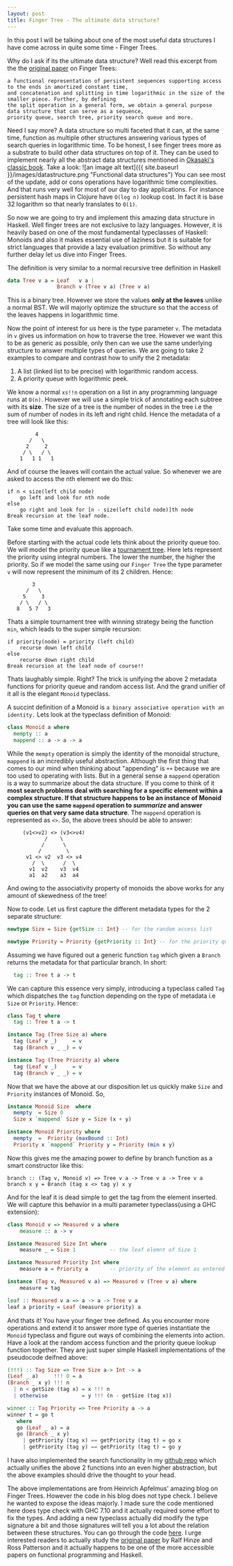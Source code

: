 ```yaml
---
layout: post
title: Finger Tree - The ultimate data structure?
---
```


In this post I will be talking about one of the most useful data structures I have come across in quite some time - Finger Trees.

Why do I ask if its the ultimate data structure? Well read this excerpt from the the [original paper](http://www.staff.city.ac.uk/~ross/papers/FingerTree.pdf) on Finger Trees:

```
a functional representation of persistent sequences supporting access to the ends in amortized constant time, 
and concatenation and splitting in time logarithmic in the size of the smaller piece. Further, by defining 
the split operation in a general form, we obtain a general purpose data structure that can serve as a sequence, 
priority queue, search tree, priority search queue and more.
```
Need I say more? A data structure so multi faceted that it can, at the same time, function as multiple other structures answering various types of search queries in logarithmic time.
To be honest, I see finger trees more as a substrate to build other data structures on top of it. They can be used to implement nearly all the abstract data structures mentioned in [Okasaki's classic book](http://www.cs.cmu.edu/~rwh/theses/okasaki.pdf). Take a look:
![an image alt text]({{ site.baseurl }}/images/datastructure.png "Functional data structures")
You can see most of the update, add or cons operations have logarithmic time complexities. And that runs very well for most of our day to day applications. For instance persistent hash maps in Clojure have `O(log n)` lookup cost. In fact it is base 32 logarithm so that nearly translates to `O(1)`.

So now we are going to try and implement this amazing data structure in Haskell. Well finger trees are not exclusive to lazy languages. However, it is heavily based on one of the most fundamental typeclasses of Haskell: Monoids and also it makes essential use of laziness but it is suitable for strict languages that provide a lazy evaluation primitive. So without any further delay let us dive into Finger Trees.

The definition is very similar to a normal recursive tree definition in Haskell
```haskell
data Tree v a = Leaf   v a | 
                Branch v (Tree v a) (Tree v a)
```
This is a binary tree. However we store the values **only at the leaves** unlike a normal BST. We will majorly optimize the structure so that the access of the leaves happens in logarithmic time. 

Now the point of interest for us here is the type parameter `v`. The metadata in `v` gives us information on how to traverse the tree. However we want this to be as generic as possible, only then can we use the same underlying structure to answer multiple types of queries. We are going to take 2 examples to compare and contrast how to unify the 2 metadata: 
1. A list (linked list to be precise) with logarithmic random access.
2. A priority queue with logarithmic peek.

We know a normal `xs!!n` operation on a list in any programming language runs at `O(n)`. However we will use a simple trick of annotating each subtree with its **size**. The size of a tree is the number of nodes in the tree i.e the sum of number of nodes in its left and right child. Hence the metadata of a tree will look like this:
```
         4
       /   \
      2     2
     / \   / \
    1   1 1   1
```
And of course the leaves will contain the actual value. So whenever we are asked to access the nth element we do this: 
```
if n < size(left child node) 
    go left and look for nth node
else
    go right and look for [n - size(left child node)]th node
Break recursion at the leaf node. 
```  
Take some time and evaluate this approach.

Before starting with the actual code lets think about the priority queue too. We will model the priority queue like a [tournament tree](https://en.wikipedia.org/wiki/Selection_algorithm#Tournament_Algorithm). Here lets represent the priority using integral numbers. The lower the number, the higher the priority. So if we model the same using our `Finger Tree` the type parameter `v` will now represent the minimum of its 2 children. Hence:
```
        3
      /   \
     5     3
    / \   / \
   8   5 7   3
```
Thats a simple tournament tree with winning strategy being the function `min`, which leads to the super simple recursion:
```
if priority(node) = priority (left child)
    recurse down left child
else
    recurse down right child
Break recursion at the leaf node of course!!
```
Thats laughably simple. Right? The trick is unifying the above 2 metadata functions for priority queue and random access list. And the grand unifier of it all is the elegant `Monoid` typeclass.

A succint definition of a Monoid is `a binary associative operation with an identity.` Lets look at the typeclass definition of Monoid:
```haskell
class Monoid a where
  mempty :: a
  mappend :: a -> a -> a
```
While the `mempty` operation is simply the identity of the monoidal structure, `mappend` is an incredibly useful abstraction. Although the first thing that comes to our mind when thinking about "appending" is `++` because we are too used to operating with lists. But in a general sense a `mappend` operation is a way to summarize about the data structure. If you come to think of it **most search problems deal with searching for a specific element within a complex structure. If that structure happens to be an instance of Monoid you can use the same `mappend` operation to _summarize_ and answer queries on that very same data structure**. The `mappend` operation is represented as `<>`. So, the above trees should be able to answer:
```
     (v1<>v2) <> (v3<>v4)         
            /    \                  
           /      \               
          /        \              
      v1 <> v2  v3 <> v4              
        /  \      /  \                 
       v1  v2    v3  v4                    
       a1  a2    a3  a4     
```
And owing to the associativity property of monoids the above works for any amount of skewedness of the tree!

Now to code. Let us first capture the different metadata types for the 2 separate structure:
```haskell
newtype Size = Size {getSize :: Int} -- for the random access list

newtype Priority = Priority {getPriority :: Int} -- for the priority queue
```
Assuming we have figured out a generic function `tag` which given a `Branch` returns the metadata for that particular branch. In short:
```haskell
  tag :: Tree t a -> t
```
We can capture this essence very simply, introducing a typeclass called `Tag` which dispatches the `tag` function depending on the type of metadata i.e `Size` or `Priority`. Hence:
```haskell
class Tag t where
  tag :: Tree t a -> t

instance Tag (Tree Size a) where
  tag (Leaf v _)     = v
  tag (Branch v _ _) = v

instance Tag (Tree Priority a) where
  tag (Leaf v _)     = v
  tag (Branch v _ _) = v 
```

Now that we have the above at our disposition let us quickly make `Size` and `Priority` instances of Monoid. So,
```haskell
instance Monoid Size  where
  mempty  = Size 0
  Size x `mappend` Size y = Size (x + y)

instance Monoid Priority where
  mempty  =  Priority (maxBound :: Int)
  Priority x `mappend` Priority y = Priority (min x y)

```
Now this gives me the amazing power to define by branch function as a smart constructor like this:
```haksell
branch :: (Tag v, Monoid v) => Tree v a -> Tree v a -> Tree v a
branch x y = Branch (tag x <> tag y) x y
```

And for the leaf it is dead simple to get the tag from the element inserted. We will capture this behavior in a multi parameter typeclass(using a GHC extension):
```haskell
class Monoid v => Measured v a where
    measure :: a -> v

instance Measured Size Int where
    measure _ = Size 1           -- the leaf elemnt of Size 1

instance Measured Priority Int where
    measure a = Priority a       -- priority of the element as entered

instance (Tag v, Measured v a) => Measured v (Tree v a) where
    measure = tag

leaf :: Measured v a => a -> a -> Tree v a
leaf a priority = Leaf (measure priority) a
```
And thats it! You have your finger tree defined. As you encounter more operations and extend it to answer more type of queries instantiate the `Monoid` typeclass and figure out ways of combining the elements into action. Have a look at the random access function and the priority queue lookup function together. They are just super simple Haskell implementations of the pseudocode deifned above:
```haskell
(!!!) :: Tag Size => Tree Size a-> Int -> a
(Leaf _ a)     !!! 0 = a
(Branch _ x y) !!! n
  | n < getSize (tag x) = x !!! n
  | otherwise           = y !!! (n - getSize (tag x)) 

winner :: Tag Priority => Tree Priority a -> a
winner t = go t
   where
   go (Leaf _ a) = a
   go (Branch _ x y)
     | getPriority (tag x) == getPriority (tag t) = go x
     | getPriority (tag y) == getPriority (tag t) = go y
```

I have also implemented the search functionality in my [github repo](https://github.com/Abhiroop/HaskAl) which actually unifies the above 2 functions into an even higher abstraction, but the above examples should drive the thought to your head.

The above implementations are from Heinrich Apfelmus' amazing blog on Finger Trees. However the code in his blog does not type check. I believe he wanted to expose the ideas majorly. I made sure the code mentioned here does type check with GHC 7.10 and it actually required some effort to fix the types. And adding a new typeclass actually did modify the type signature a bit and those signatures will tell you a lot about the relation between these structures. You can go through the code [here](https://github.com/Abhiroop/HaskAl/blob/master/FingerTree.hs). I urge interested readers to actually study the [original paper](http://www.staff.city.ac.uk/~ross/papers/FingerTree.pdf) by Ralf Hinze and Ross Patterson and it actually happens to be one of the more accessible papers on functional programming and Haskell.
